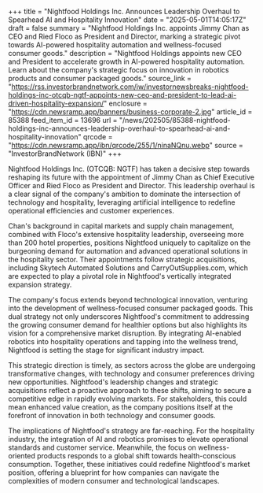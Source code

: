 +++
title = "Nightfood Holdings Inc. Announces Leadership Overhaul to Spearhead AI and Hospitality Innovation"
date = "2025-05-01T14:05:17Z"
draft = false
summary = "Nightfood Holdings Inc. appoints Jimmy Chan as CEO and Ried Floco as President and Director, marking a strategic pivot towards AI-powered hospitality automation and wellness-focused consumer goods."
description = "Nightfood Holdings appoints new CEO and President to accelerate growth in AI-powered hospitality automation. Learn about the company's strategic focus on innovation in robotics products and consumer packaged goods."
source_link = "https://rss.investorbrandnetwork.com/iw/investornewsbreaks-nightfood-holdings-inc-otcqb-ngtf-appoints-new-ceo-and-president-to-lead-ai-driven-hospitality-expansion/"
enclosure = "https://cdn.newsramp.app/banners/business-corporate-2.jpg"
article_id = 85388
feed_item_id = 13696
url = "/news/202505/85388-nightfood-holdings-inc-announces-leadership-overhaul-to-spearhead-ai-and-hospitality-innovation"
qrcode = "https://cdn.newsramp.app/ibn/qrcode/255/1/ninaNQnu.webp"
source = "InvestorBrandNetwork (IBN)"
+++

<p>Nightfood Holdings Inc. (OTCQB: NGTF) has taken a decisive step towards reshaping its future with the appointment of Jimmy Chan as Chief Executive Officer and Ried Floco as President and Director. This leadership overhaul is a clear signal of the company's ambition to dominate the intersection of technology and hospitality, leveraging artificial intelligence to redefine operational efficiencies and customer experiences.</p><p>Chan's background in capital markets and supply chain management, combined with Floco's extensive hospitality leadership, overseeing more than 200 hotel properties, positions Nightfood uniquely to capitalize on the burgeoning demand for automation and advanced operational solutions in the hospitality sector. Their appointments follow strategic acquisitions, including Skytech Automated Solutions and CarryOutSupplies.com, which are expected to play a pivotal role in Nightfood's vertically integrated expansion strategy.</p><p>The company's focus extends beyond technological innovation, venturing into the development of wellness-focused consumer packaged goods. This dual strategy not only underscores Nightfood's commitment to addressing the growing consumer demand for healthier options but also highlights its vision for a comprehensive market disruption. By integrating AI-enabled robotics into hospitality operations and tapping into the wellness trend, Nightfood is setting the stage for significant industry impact.</p><p>This strategic direction is timely, as sectors across the globe are undergoing transformative changes, with technology and consumer preferences driving new opportunities. Nightfood's leadership changes and strategic acquisitions reflect a proactive approach to these shifts, aiming to secure a competitive edge in rapidly evolving markets. For stakeholders, this could mean enhanced value creation, as the company positions itself at the forefront of innovation in both technology and consumer goods.</p><p>The implications of Nightfood's strategy are far-reaching. For the hospitality industry, the integration of AI and robotics promises to elevate operational standards and customer service. Meanwhile, the focus on wellness-oriented products responds to a global shift towards health-conscious consumption. Together, these initiatives could redefine Nightfood's market position, offering a blueprint for how companies can navigate the complexities of modern consumer and technological landscapes.</p>